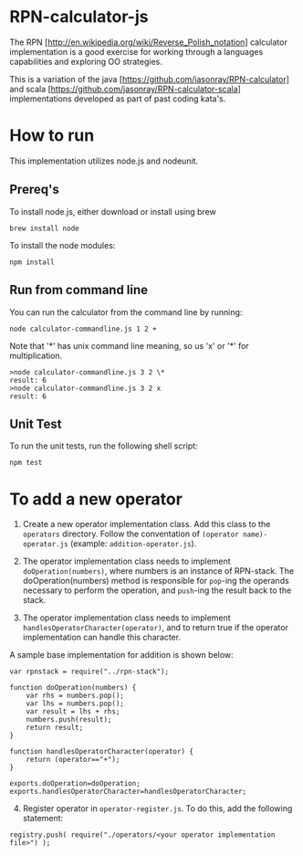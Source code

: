 RPN-calculator-js
===================

The RPN [http://en.wikipedia.org/wiki/Reverse_Polish_notation] calculator implementation is a good exercise for working through a languages capabilities and exploring OO strategies.

This is a variation of the java [https://github.com/jasonray/RPN-calculator] and scala [https://github.com/jasonray/RPN-calculator-scala] implementations developed as part of past coding kata's.

How to run
==========
This implementation utilizes node.js and nodeunit.

Prereq's
--------
To install node.js, either download or install using brew
```
brew install node
```

To install the node modules:
```
npm install
```

Run from command line
---------------------
You can run the calculator from the command line by running:
```
node calculator-commandline.js 1 2 +
```

Note that '*' has unix command line meaning, so us 'x' or '\*' for multiplication.

```
>node calculator-commandline.js 3 2 \*
result: 6
>node calculator-commandline.js 3 2 x
result: 6
```

Unit Test
---------
To run the unit tests, run the following shell script:
```
npm test
```

To add a new operator
=====================
1) Create a new operator implementation class.  Add this class to the `operators` directory.  Follow the conventation of `(operator name)-operator.js` (example: `addition-operator.js`).

2) The operator implementation class needs to implement `doOperation(numbers)`, where numbers is an instance of RPN-stack.  The doOperation(numbers) method is responsible for `pop`-ing the operands necessary to perform the operation, and `push`-ing the result back to the stack.

3) The operator implementation class needs to implement `handlesOperatorCharacter(operator)`, and to return true if the operator implementation can handle this character.

A sample base implementation for addition is shown below:

```
var rpnstack = require("../rpn-stack");

function doOperation(numbers) {
	var rhs = numbers.pop();
	var lhs = numbers.pop();
	var result = lhs + rhs;
	numbers.push(result);
	return result;
}

function handlesOperatorCharacter(operator) {
	return (operator=="+");
}

exports.doOperation=doOperation;
exports.handlesOperatorCharacter=handlesOperatorCharacter;
```

4) Register operator in `operator-register.js`.  To do this, add the following statement: 
```
registry.push( require("./operators/<your operator implementation file>") );
```
